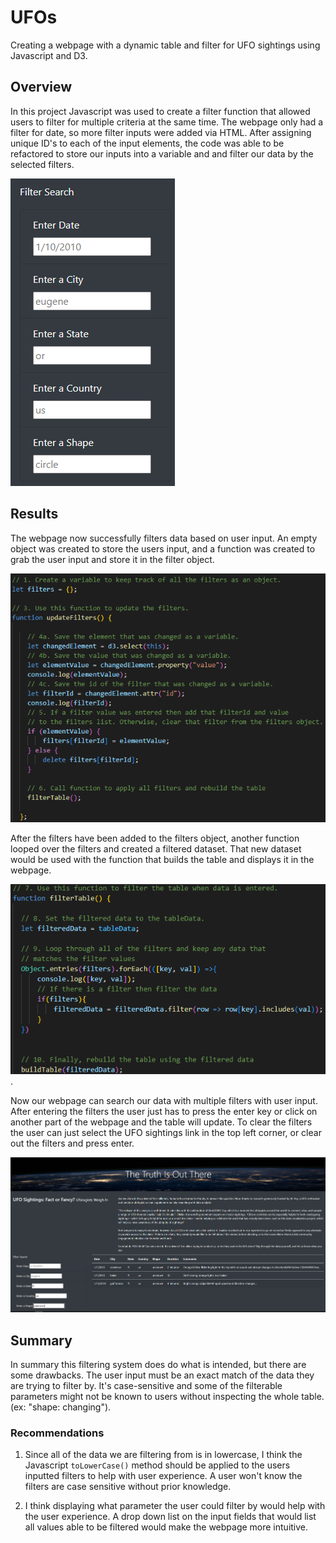 # UFOs
Creating a webpage with a dynamic table and filter for UFO sightings using Javascript and D3.

## Overview
In this project Javascript was used to create a filter function that allowed users to filter for multiple criteria at the same time. The webpage only had a filter for date, so more filter inputs were added via HTML. After assigning unique ID's to each of the input elements, the code was able to be refactored to store our inputs into a variable and and filter our data by the selected filters.

![filter_search](/Resources/filter_search.PNG)


## Results
The webpage now successfully filters data based on user input. An empty object was created to store the users input, and a function was created to grab the user input and store it in the filter object.

![updateFilters](/Resources/updateFilters.PNG)

After the filters have been added to the filters object, another function looped over the filters and created a filtered dataset. That new dataset would be used with the function that builds the table and displays it in the webpage.

![filterTable](/Resources/filterTable.PNG).

Now our webpage can search our data with multiple filters with user input. After entering the filters the user just has to press the enter key or click on another part of the webpage and the table will update. To clear the filters the user can just select the UFO sightings link in the top left corner, or clear out the filters and press enter.

![filtered_table](/Resources/filtered_table.PNG)

## Summary

In summary this filtering system does do what is intended, but there are some drawbacks. The user input must be an exact match of the data they are trying to filter by. It's case-sensitive and some of the filterable parameters might not be known to users without inspecting the whole table. (ex: "shape: changing").

### Recommendations 

1. Since all of the data we are filtering from is in lowercase, I think the Javascript ```toLowerCase()``` method should be applied to the users inputted filters to help with user experience. A user won't know the filters are case sensitive without prior knowledge.

2. I think displaying what parameter the user could filter by would help with the user experience. A drop down list on the input fields that would list all values able to be filtered would make the webpage more intuitive.